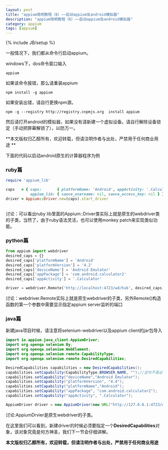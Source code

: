 ```yaml
---
layout: post
title: "appium简明教程（6）——启动appium及android模拟器"
description: "appium简明教程（6）——启动appium及android模拟器"
category: appium 
tags: [appium]
---
```

{% include JB/setup %}

一般情况下，我们都从命令行启动appium。

windows下，dos命令窗口输入

```
appium
```

如果该命令报错，那么请重装appium

```
npm install -g appium
```

如果安装出错，请自行更换npm源。

```
npm -g --registry http://registry.cnpmjs.org  install appium
```

然后请打开android的模拟器，如果没有请新建一个虚拟设备。请自行解除设备锁定（手动把屏幕解锁了），以防万一。

**本文版权归乙醇所有，欢迎转载，但请注明作者与出处，严禁用于任何商业用途 **

下面的代码以启动android原生的计算器程序为例

### ruby篇

```ruby
require 'appium_lib'

caps   = { caps:       { platformName: 'Android', appActivity: '.Calculator', appPackage: 'com.android.calculator2' },
           appium_lib: { sauce_username: nil, sauce_access_key: nil } }
driver = Appium::Driver.new(caps).start_driver
 
```

讨论：可以看出ruby lib里面的Appium::Driver类实际上就是原生的webdriver类的子类，当然了，由于ruby语法灵活，也可以使用monkey patch来实现类似功能。
 

### python篇

```python
from appium import webdriver
desired_caps = {}
desired_caps['platformName'] = 'Android'
desired_caps['platformVersion'] = '4.2'
desired_caps['deviceName'] = 'Android Emulator'
desired_caps['appPackage'] = 'com.android.calculator2'
desired_caps['appActivity'] = '.Calculator'

driver = webdriver.Remote('http://localhost:4723/wd/hub', desired_caps)
```

讨论：webdriver.Remote实际上就是原生webdriver的子类，另外Remote()构造函数的第一个参数中需要显示指定appium server监听的端口


### java篇

新建java项目时候，请注意将selenium-webdriver以及appium client的jar包导入

```java
import io.appium.java_client.AppiumDriver;
import org.openqa.selenium.By;
import org.openqa.selenium.WebElement;
import org.openqa.selenium.remote.CapabilityType;
import org.openqa.selenium.remote.DesiredCapabilities;

DesiredCapabilities capabilities = new DesiredCapabilities();
capabilities.setCapability(CapabilityType.BROWSER_NAME, "");//这句不是必须的
capabilities.setCapability("deviceName","Android Emulator");
capabilities.setCapability("platformVersion", "4.4");
capabilities.setCapability("platformName","Android");
capabilities.setCapability("appPackage", "com.android.calculator2");
capabilities.setCapability("appActivity", ".Calculator");

AppiumDriver driver = new AppiumDriver(new URL("http://127.0.0.1:4723/wd/hub"), capabilities);
```

讨论:AppiumDrvier是原生webdriver的子类。


在这里我们可以看到，新建driver的时候必须要指定一个**DesiredCapabilities**对象，该对象究竟是何方神圣，我们下一节会仔细讲解。

**本文版权归乙醇所有，欢迎转载，但请注明作者与出处，严禁用于任何商业用途**

 